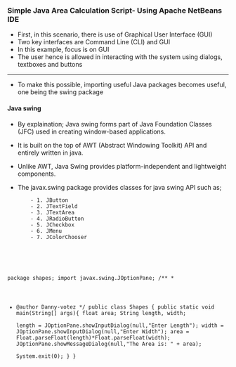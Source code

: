 ### Simple Java Area Calculation Script- Using Apache NetBeans IDE

- First, in this scenario, there is use of Graphical User Interface (GUI)
- Two key interfaces are Command Line (CLI) and GUI
- In this example, focus is on GUI
- The user hence is allowed in interacting with the system using dialogs, textboxes and buttons

<hr>

- To make this possible, importing useful Java packages becomes useful, one being the swing package
#### Java swing
- By explaination; Java swing forms part of Java Foundation Classes (JFC) used in creating window-based applications.
- It is built on the top of AWT (Abstract Windowing Toolkit) API and entirely written in java.
- Unlike AWT, Java Swing provides platform-independent and lightweight components.
- The javax.swing package provides classes for java swing API such as;

          - 1. JButton
          - 2. JTextField
          - 3. JTextArea
          - 4. JRadioButton
          - 5. JCheckbox
          - 6. JMenu
          - 7. JColorChooser



<code>
  <pre>
  
package shapes;
import javax.swing.JOptionPane;
/**
 *
 * @author Danny-votez
 */
public class Shapes {
        public static void main(String[] args){
        float area;
        String length, width;        
        length = JOptionPane.showInputDialog(null,"Enter Length");
        width = JOptionPane.showInputDialog(null,"Enter Width");
        area = Float.parseFloat(length)*Float.parseFloat(width);
        JOptionPane.showMessageDialog(null,"The Area is: " + area);        
        System.exit(0);
    }
}

</pre> 
</code>
